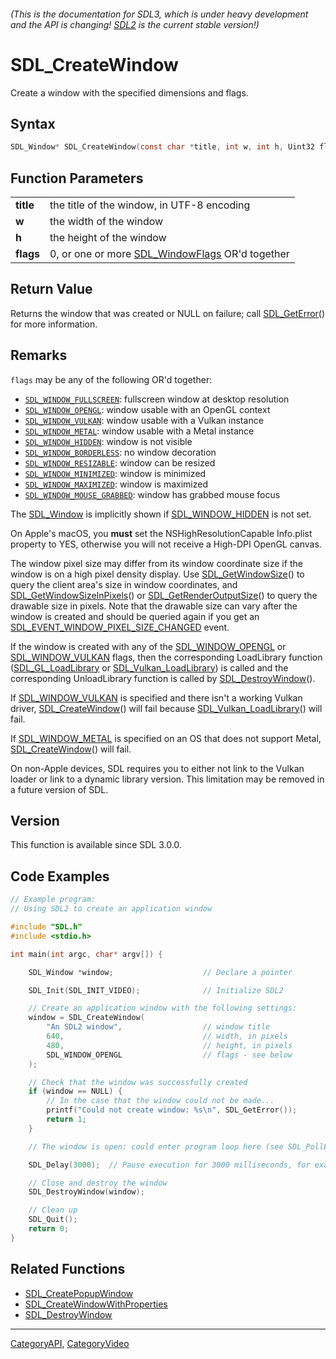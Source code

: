 ###### (This is the documentation for SDL3, which is under heavy development and the API is changing! [SDL2](https://wiki.libsdl.org/SDL2/) is the current stable version!)
# SDL_CreateWindow

Create a window with the specified dimensions and flags.

## Syntax

```c
SDL_Window* SDL_CreateWindow(const char *title, int w, int h, Uint32 flags);

```

## Function Parameters

|               |                                                                    |
| ------------- | ------------------------------------------------------------------ |
| **title**     | the title of the window, in UTF-8 encoding                         |
| **w**         | the width of the window                                            |
| **h**         | the height of the window                                           |
| **flags**     | 0, or one or more [SDL_WindowFlags](SDL_WindowFlags.md) OR'd together |

## Return Value

Returns the window that was created or NULL on failure; call
[SDL_GetError](SDL_GetError.md)() for more information.

## Remarks

`flags` may be any of the following OR'd together:

- [`SDL_WINDOW_FULLSCREEN`](SDL_WINDOW_FULLSCREEN): fullscreen window at
  desktop resolution
- [`SDL_WINDOW_OPENGL`](SDL_WINDOW_OPENGL): window usable with an OpenGL
  context
- [`SDL_WINDOW_VULKAN`](SDL_WINDOW_VULKAN): window usable with a Vulkan
  instance
- [`SDL_WINDOW_METAL`](SDL_WINDOW_METAL): window usable with a Metal
  instance
- [`SDL_WINDOW_HIDDEN`](SDL_WINDOW_HIDDEN): window is not visible
- [`SDL_WINDOW_BORDERLESS`](SDL_WINDOW_BORDERLESS): no window decoration
- [`SDL_WINDOW_RESIZABLE`](SDL_WINDOW_RESIZABLE): window can be resized
- [`SDL_WINDOW_MINIMIZED`](SDL_WINDOW_MINIMIZED): window is minimized
- [`SDL_WINDOW_MAXIMIZED`](SDL_WINDOW_MAXIMIZED): window is maximized
- [`SDL_WINDOW_MOUSE_GRABBED`](SDL_WINDOW_MOUSE_GRABBED): window has
  grabbed mouse focus

The [SDL_Window](SDL_Window.md) is implicitly shown if
[SDL_WINDOW_HIDDEN](SDL_WINDOW_HIDDEN.md) is not set.

On Apple's macOS, you **must** set the NSHighResolutionCapable Info.plist
property to YES, otherwise you will not receive a High-DPI OpenGL canvas.

The window pixel size may differ from its window coordinate size if the
window is on a high pixel density display. Use
[SDL_GetWindowSize](SDL_GetWindowSize.md)() to query the client area's size in
window coordinates, and
[SDL_GetWindowSizeInPixels](SDL_GetWindowSizeInPixels.md)() or
[SDL_GetRenderOutputSize](SDL_GetRenderOutputSize.md)() to query the drawable
size in pixels. Note that the drawable size can vary after the window is
created and should be queried again if you get an
[SDL_EVENT_WINDOW_PIXEL_SIZE_CHANGED](SDL_EVENT_WINDOW_PIXEL_SIZE_CHANGED.md)
event.

If the window is created with any of the
[SDL_WINDOW_OPENGL](SDL_WINDOW_OPENGL.md) or
[SDL_WINDOW_VULKAN](SDL_WINDOW_VULKAN.md) flags, then the corresponding
LoadLibrary function ([SDL_GL_LoadLibrary](SDL_GL_LoadLibrary.md) or
[SDL_Vulkan_LoadLibrary](SDL_Vulkan_LoadLibrary.md)) is called and the
corresponding UnloadLibrary function is called by
[SDL_DestroyWindow](SDL_DestroyWindow.md)().

If [SDL_WINDOW_VULKAN](SDL_WINDOW_VULKAN.md) is specified and there isn't a
working Vulkan driver, [SDL_CreateWindow](SDL_CreateWindow.md)() will fail
because [SDL_Vulkan_LoadLibrary](SDL_Vulkan_LoadLibrary.md)() will fail.

If [SDL_WINDOW_METAL](SDL_WINDOW_METAL.md) is specified on an OS that does not
support Metal, [SDL_CreateWindow](SDL_CreateWindow.md)() will fail.

On non-Apple devices, SDL requires you to either not link to the Vulkan
loader or link to a dynamic library version. This limitation may be removed
in a future version of SDL.

## Version

This function is available since SDL 3.0.0.

## Code Examples

```c++
// Example program:
// Using SDL2 to create an application window

#include "SDL.h"
#include <stdio.h>

int main(int argc, char* argv[]) {

    SDL_Window *window;                    // Declare a pointer

    SDL_Init(SDL_INIT_VIDEO);              // Initialize SDL2

    // Create an application window with the following settings:
    window = SDL_CreateWindow(
        "An SDL2 window",                  // window title
        640,                               // width, in pixels
        480,                               // height, in pixels
        SDL_WINDOW_OPENGL                  // flags - see below
    );

    // Check that the window was successfully created
    if (window == NULL) {
        // In the case that the window could not be made...
        printf("Could not create window: %s\n", SDL_GetError());
        return 1;
    }

    // The window is open: could enter program loop here (see SDL_PollEvent())

    SDL_Delay(3000);  // Pause execution for 3000 milliseconds, for example

    // Close and destroy the window
    SDL_DestroyWindow(window);

    // Clean up
    SDL_Quit();
    return 0;
}

```

## Related Functions

* [SDL_CreatePopupWindow](SDL_CreatePopupWindow.md)
* [SDL_CreateWindowWithProperties](SDL_CreateWindowWithProperties.md)
* [SDL_DestroyWindow](SDL_DestroyWindow.md)

----
[CategoryAPI](CategoryAPI.md), [CategoryVideo](CategoryVideo.md)
